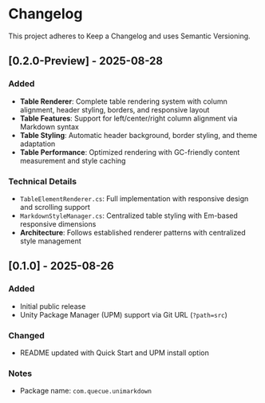 # Changelog

This project adheres to Keep a Changelog and uses Semantic Versioning.

## [0.2.0-Preview] - 2025-08-28
### Added
- **Table Renderer**: Complete table rendering system with column alignment, header styling, borders, and responsive layout
- **Table Features**: Support for left/center/right column alignment via Markdown syntax
- **Table Styling**: Automatic header background, border styling, and theme adaptation
- **Table Performance**: Optimized rendering with GC-friendly content measurement and style caching

### Technical Details
- `TableElementRenderer.cs`: Full implementation with responsive design and scrolling support
- `MarkdownStyleManager.cs`: Centralized table styling with Em-based responsive dimensions
- **Architecture**: Follows established renderer patterns with centralized style management

## [0.1.0] - 2025-08-26
### Added
- Initial public release
- Unity Package Manager (UPM) support via Git URL (`?path=src`)

### Changed
- README updated with Quick Start and UPM install option

### Notes
- Package name: `com.quecue.unimarkdown`
